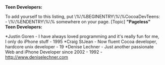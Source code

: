 **Teen Developers:**

To add yourself to this listing, put \\%\\%BEGINENTRY\\%\\%CocoaDevTeens:<year of birth> - <brief comment>\\%\\%ENDENTRY\\%\\% somewhere on your page.
[Topic]
**"Pageless" Teen Developers:**


*Justin Goren - I have always loved programming and it's really fun for me, I only do iPhone stuff - 1995
*Craig StJean - Now fluent Cocoa developer, hardcore unix developer - 19
*Denise Lechner - Just another passionate Web and iPhone Developer since 2002 - 1992 - http://www.deniselechner.com
